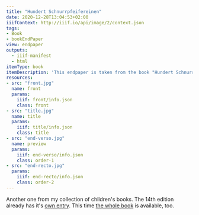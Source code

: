 ```yaml
---
title: "Hundert Schnurrpfeifereinen"
date: 2020-12-28T13:04:53+02:00
iiifContext: http://iiif.io/api/image/2/context.json
tags:
- Book
- bookEndPaper
view: endpaper
outputs:
  - iiif-manifest
  - html
itemType: book
itemDescription: 'This endpaper is taken from the book "Hundert Schnurrpfeifereinen" by Sophus Tromholt, 13th edition, published 1906 by Reclam, Leipzig. <a class="worldcat" href="http://www.worldcat.org/oclc/255740370">&nbsp;</a>'
resources:
- src: "front.jpg"
  name: front
  params:
    iiif: front/info.json
    class: front
- src: "title.jpg"
  name: title
  params:
    iiif: title/info.json
    class: title
- src: "end-verso.jpg"
  name: preview
  params:
    iiif: end-verso/info.json
    class: order-1
- src: "end-recto.jpg"
  params:
    iiif: end-recto/info.json
    class: order-2
---
```


Another one from my collection of children's books.<!--more--> The 14th edition already has it's [own entry](/post/100-schnurrpfeifereien-1). This time [the whole book](https://xn--kinderbcher-zhb.projektemacher.org/post/100-schnurrpfeifereien-1) is available, too.
